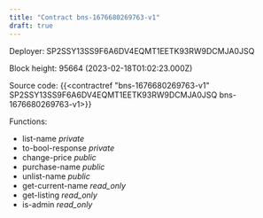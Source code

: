 ```yaml
---
title: "Contract bns-1676680269763-v1"
draft: true
---
```

Deployer: SP2SSY13SS9F6A6DV4EQMT1EETK93RW9DCMJA0JSQ


 



Block height: 95664 (2023-02-18T01:02:23.000Z)

Source code: {{<contractref "bns-1676680269763-v1" SP2SSY13SS9F6A6DV4EQMT1EETK93RW9DCMJA0JSQ bns-1676680269763-v1>}}

Functions:

* list-name _private_
* to-bool-response _private_
* change-price _public_
* purchase-name _public_
* unlist-name _public_
* get-current-name _read_only_
* get-listing _read_only_
* is-admin _read_only_
